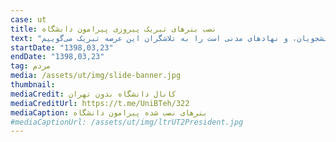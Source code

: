 ```yaml
---
case: ut
title: نصب بنرهای تبریک پیروزی پیرامون دانشگاه
text: "در نوشته روی بنر آمده است: «این موفقیت ارزشمند که حاصل همیاری مردم محل، دانشجویان، و نهادهای مدنی است را به تلاشگران این عرصه تبریک می‌گوییم.»"
startDate: "1398,03,23"
endDate: "1398,03,23"
tag: مردم
media: /assets/ut/img/slide-banner.jpg
thumbnail:
mediaCredit: کانال دانشگاه بدون تهران
mediaCreditUrl: https://t.me/UniBTeh/322
mediaCaption: بنرهای نصب شده پیرامون دانشگاه
#mediaCaptionUrl: /assets/ut/img/ltrUT2President.jpg
---
```

